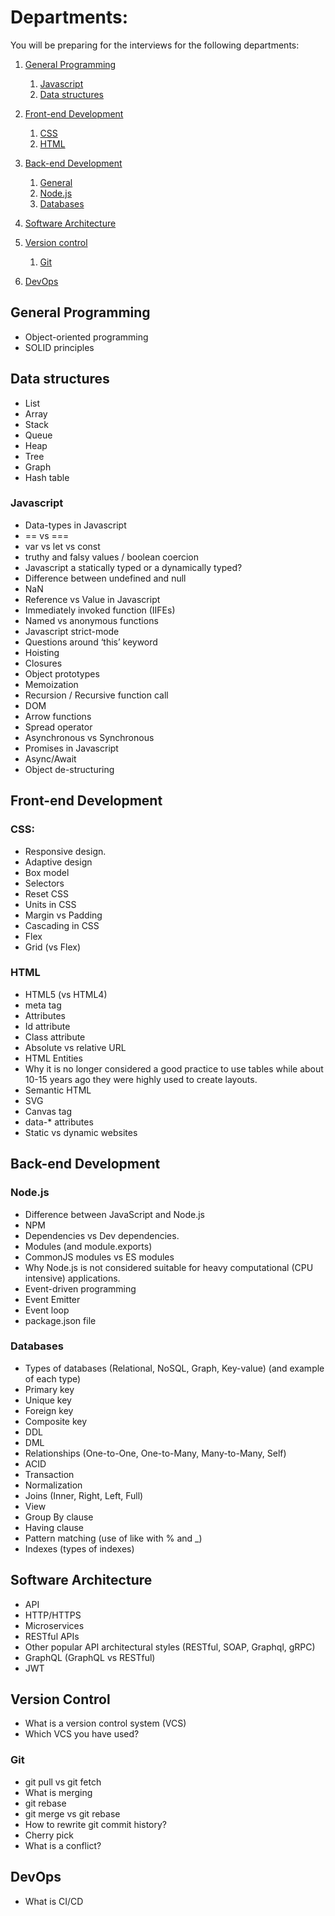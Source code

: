 # Departments:

You will be preparing for the interviews for the following departments:
1. [General Programming](#general-programming)
    1. [Javascript](#javascript)
    2. [Data structures](#data-structures)
2. [Front-end Development](#front-end-development)
    1. [CSS](#css)
    2. [HTML](#html)
3. [Back-end Development](#back-end-development)
    1. [General](#general)
    2. [Node.js](#node.js)
    3. [Databases](#databases)

4. [Software Architecture](#software-architecture)
5. [Version control](#version-control)
    1. [Git](#git)
6. [DevOps](#devops)

## General Programming
* Object-oriented programming
* SOLID principles

## Data structures
* List
* Array
* Stack
* Queue
* Heap
* Tree
* Graph
* Hash table

### Javascript
* Data-types in Javascript
* == vs ===
* var vs let vs const
* truthy and falsy values / boolean coercion
* Javascript a statically typed or a dynamically typed?
* Difference between undefined and null
* NaN
* Reference vs Value in Javascript
* Immediately invoked function (IIFEs)
* Named vs anonymous functions
* Javascript strict-mode
* Questions around ‘this’ keyword
* Hoisting
* Closures
* Object prototypes
* Memoization
* Recursion / Recursive function call
* DOM
* Arrow functions
* Spread operator
* Asynchronous vs Synchronous
* Promises in Javascript
* Async/Await
* Object de-structuring

## Front-end Development

### CSS:
* Responsive design.
* Adaptive design
* Box model
* Selectors
* Reset CSS
* Units in CSS
* Margin vs Padding
* Cascading in CSS
* Flex
* Grid (vs Flex)

### HTML
* HTML5 (vs HTML4)
* meta tag
* Attributes
* Id attribute
* Class attribute
* Absolute vs relative URL
* HTML Entities
* Why it is no longer considered a good practice to use tables while about 10-15 years ago they were highly used to create layouts.
* Semantic HTML
* SVG
* Canvas tag
* data-* attributes
* Static vs dynamic websites

## Back-end Development

### Node.js
* Difference between JavaScript and Node.js
* NPM
* Dependencies vs Dev dependencies.
* Modules (and module.exports)
* CommonJS modules vs ES modules
* Why Node.js is not considered suitable for heavy computational (CPU intensive) applications.
* Event-driven programming
* Event Emitter
* Event loop
* package.json file

### Databases
* Types of databases (Relational, NoSQL, Graph, Key-value) (and example of each type)
* Primary key
* Unique key
* Foreign key
* Composite key
* DDL
* DML
* Relationships (One-to-One, One-to-Many, Many-to-Many, Self)
* ACID
* Transaction
* Normalization
* Joins (Inner, Right, Left, Full)
* View
* Group By clause
* Having clause
* Pattern matching (use of like with % and _)
* Indexes (types of indexes)

## Software Architecture
* API
* HTTP/HTTPS
* Microservices
* RESTful APIs
* Other popular API architectural styles (RESTful, SOAP, Graphql, gRPC)
* GraphQL (GraphQL vs RESTful)
* JWT

## Version Control
* What is a version control system (VCS)
* Which VCS you have used?

### Git
* git pull vs git fetch
* What is merging
* git rebase
* git merge vs git rebase
* How to rewrite git commit history?
* Cherry pick
* What is a conflict?

## DevOps
* What is CI/CD